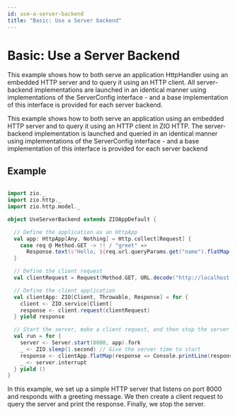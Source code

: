 ```yaml
---
id: use-a-server-backend
title: "Basic: Use a Server backend"
---
```


# Basic: Use a Server Backend

This example shows how to both serve an application HttpHandler using an embedded HTTP server and to query it using an HTTP client. All server-backend implementations are launched in an identical manner using implementations of the ServerConfig interface - and a base implementation of this interface is provided for each server backend.

This example shows how to both serve an application using an embedded HTTP server and to query it using an HTTP client in ZIO HTTP. The server-backend implementation is launched and queried in an identical manner using implementations of the ServerConfig interface - and a base implementation of this interface is provided for each server backend

## Example

```scala mdoc:passthrough

import zio._
import zio.http._
import zio.http.model._

object UseServerBackend extends ZIOAppDefault {

  // Define the application as an HttpApp
  val app: HttpApp[Any, Nothing] = Http.collect[Request] {
    case req @ Method.GET -> !! / "greet" =>
      Response.text(s"Hello, ${req.url.queryParams.get("name").flatMap(_.headOption).getOrElse("World")}!")
  }

  // Define the client request
  val clientRequest = Request(Method.GET, URL.decode("http://localhost:9000/greet?name=John%20Doe").toOption.get)

  // Define the client application
  val clientApp: ZIO[Client, Throwable, Response] = for {
    client <- ZIO.service[Client]
    response <- client.request(clientRequest)
  } yield response

  // Start the server, make a client request, and then stop the server
  val run = for {
    server <- Server.start(8000, app).fork
    _ <- ZIO.sleep(1.second) // Give the server time to start
    response <- clientApp.flatMap(response => Console.printLine(response.body.asString))
    _ <- server.interrupt
  } yield ()
}
```

In this example, we set up a simple HTTP server that listens on port 8000 and responds with a greeting message. We then create a client request to query the server and print the response. Finally, we stop the server.